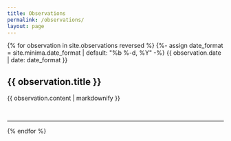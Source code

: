 ```yaml
---
title: Observations
permalink: /observations/
layout: page
---
```



{% for observation in site.observations reversed %}
  {%- assign date_format = site.minima.date_format | default: "%b %-d, %Y" -%}
  <span class="post-meta">{{ observation.date | date: date_format }}</span>
  <h2>{{ observation.title }}</h2>
  <p>{{ observation.content | markdownify }}</p>
  <br/>
  <hr>
  
{% endfor %}
